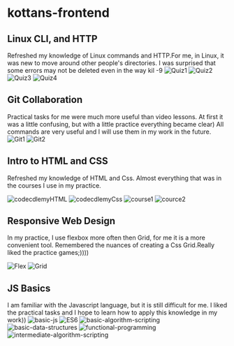 # kottans-frontend

## Linux CLI, and HTTP
Refreshed my knowledge of Linux commands and HTTP.For me, in Linux, it was new to move around other people's directories.
I was surprised that some errors may not be deleted even in the way kil -9
![Quiz1](./task_linux_cli/Quiz1.PNG)
![Quiz2](./task_linux_cli/Quiz2.PNG)
![Quiz3](./task_linux_cli/Quiz3.PNG)
![Quiz4](./task_linux_cli/Quiz4.PNG)

## Git Collaboration
Practical tasks for me were much more useful than video lessons. At first it was a little confusing, but with a little practice everything became clear) All commands are very useful and I will use them in my work in the  future.
![Git1](./task_git_collaboration/Git1.PNG)
![Git2](./task_git_collaboration/Git2.PNG)

## Intro to HTML and CSS
Refreshed my knowledge of HTML and Css. Almost everything that was in the courses I use in my practice.

![codecdlemyHTML](./task_html_css_intro/HTML.PNG)
![codecdlemyCss](./task_html_css_intro/CSS.PNG)
![course1](./task_html_css_intro/Course1.PNG)
![cource2](./task_html_css_intro/Course2.PNG)

## Responsive Web Design
In my practice, I use flexbox more often then Grid, for me it is a more convenient tool. Remembered the nuances of creating a Css Grid.Really liked the practice games;))))

![Flex](./task_responsive_web_design/Flex.jpg)
![Grid](./task_responsive_web_design/Grid.jpg)

## JS Basics
I am familiar with the Javascript language, but it is still difficult for me. I liked the practical tasks and I hope to learn how to apply this knowledge in my work))
![basic-js](./task_js_basics/basic-js.PNG)
![ES6](./task_js_basics/ES6.PNG)
![basic-algorithm-scripting](./task_js_basics/basic-algorithm-scripting.PNG)
![basic-data-structures](./task_js_basics/basic-data-structures.PNG)
![functional-programming](./task_js_basics/functional-programming.PNG)
![intermediate-algorithm-scripting](./task_js_basics/intermediate-algorithm-scripting.PNG)